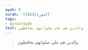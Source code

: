 ```yaml
---
ayah: 9
surah: '[[023|سورة]]'
tags:
- quran/ayah
text: والذين هم على صلواتهم يحافظون
---
```

> والذين هم على صلواتهم يحافظون
